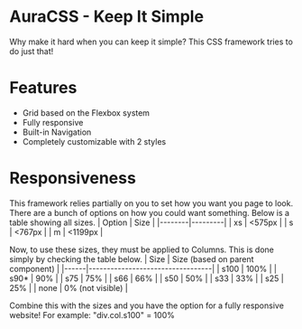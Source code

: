# AuraCSS - Keep It Simple
Why make it hard when you can keep it simple? This CSS framework tries to do just that!

# Features
- Grid based on the Flexbox system
- Fully responsive
- Built-in Navigation
- Completely customizable with 2 styles

# Responsiveness
This framework relies partially on you to set how you want you page to look. There are a bunch of options on how you could want something. Below is a table showing all sizes.
| Option | Size    |
|--------|---------|
| xs     | <575px  |
| s      | <767px  |
| m      | <1199px |

Now, to use these sizes, they must be applied to Columns. This is done simply by checking the table below.
| Size | Size (based on parent component) |
|------|----------------------------------|
| s100 | 100%                             |
| s90* | 90%                              |
| s75  | 75%                              |
| s66  | 66%                              |
| s50  | 50%                              |
| s33  | 33%                              |
| s25  | 25%                              |
| none | 0% (not visible)                 |

Combine this with the sizes and you have the option for a fully responsive website! For example: "div.col.s100" = 100%

